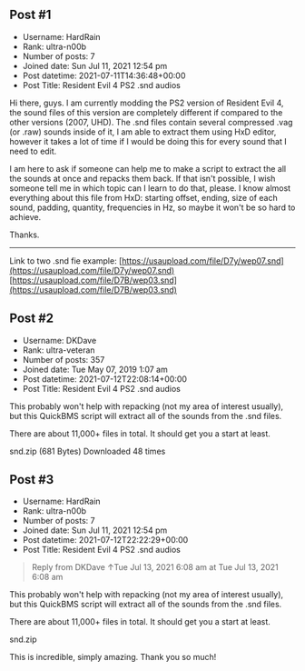 ## Post #1
- Username: HardRain
- Rank: ultra-n00b
- Number of posts: 7
- Joined date: Sun Jul 11, 2021 12:54 pm
- Post datetime: 2021-07-11T14:36:48+00:00
- Post Title: Resident Evil 4 PS2 .snd audios

Hi there, guys.
I am currently modding the PS2 version of Resident Evil 4, the sound files of this version are completely different if compared to the other versions (2007, UHD).
The .snd files contain several compressed .vag (or .raw) sounds inside of it, I am able to extract them using HxD editor, however it takes a lot of time if I would be doing this for every sound that I need to edit.

I am here to ask if someone can help me to make a script to extract the all the sounds at once and repacks them back. If that isn't possible, I wish someone tell me in which topic can I learn to do that, please.
I know almost everything about this file from HxD: starting offset, ending, size of each sound, padding, quantity, frequencies in Hz, so maybe it won't be so hard to achieve.

Thanks. 
- - - - - - - - - - - - - - - - - - - - - - - - - - - - - - - - - - - - - -
Link to two .snd fie example: 
[https://usaupload.com/file/D7y/wep07.snd](https://usaupload.com/file/D7y/wep07.snd)
[https://usaupload.com/file/D7B/wep03.snd](https://usaupload.com/file/D7B/wep03.snd)
## Post #2
- Username: DKDave
- Rank: ultra-veteran
- Number of posts: 357
- Joined date: Tue May 07, 2019 1:07 am
- Post datetime: 2021-07-12T22:08:14+00:00
- Post Title: Resident Evil 4 PS2 .snd audios

This probably won't help with repacking (not my area of interest usually), but this QuickBMS script will extract all of the sounds from the .snd files.

There are about 11,000+ files in total.  It should get you a start at least.


 snd.zip
(681 Bytes) Downloaded 48 times
## Post #3
- Username: HardRain
- Rank: ultra-n00b
- Number of posts: 7
- Joined date: Sun Jul 11, 2021 12:54 pm
- Post datetime: 2021-07-12T22:22:29+00:00
- Post Title: Resident Evil 4 PS2 .snd audios

> Reply from DKDave ↑Tue Jul 13, 2021 6:08 am at Tue Jul 13, 2021 6:08 am
>
> 
This probably won't help with repacking (not my area of interest usually), but this QuickBMS script will extract all of the sounds from the .snd files.

There are about 11,000+ files in total.  It should get you a start at least.

snd.zip

This is incredible, simply amazing. Thank you so much!

